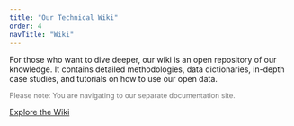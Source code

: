 ```yaml
---
title: "Our Technical Wiki"
order: 4
navTitle: "Wiki"
---
```

For those who want to dive deeper, our wiki is an open repository of our knowledge. It contains detailed methodologies, data dictionaries, in-depth case studies, and tutorials on how to use our open data.

<p style="font-size: 0.9em; color: #777;">Please note: You are navigating to our separate documentation site.</p>
<a href="https://docs.urbanbiome.co.uk" class="btn btn-outline" target="_blank" rel="noopener noreferrer">Explore the Wiki</a>